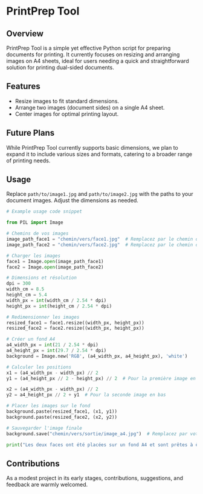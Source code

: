 # PrintPrep Tool

## Overview
PrintPrep Tool is a simple yet effective Python script for preparing documents for printing. It currently focuses on resizing and arranging images on A4 sheets, ideal for users needing a quick and straightforward solution for printing dual-sided documents.

## Features
- Resize images to fit standard dimensions.
- Arrange two images (document sides) on a single A4 sheet.
- Center images for optimal printing layout.

## Future Plans
While PrintPrep Tool currently supports basic dimensions, we plan to expand it to include various sizes and formats, catering to a broader range of printing needs.

## Usage
Replace `path/to/image1.jpg` and `path/to/image2.jpg` with the paths to your document images. Adjust the dimensions as needed.

```python
# Example usage code snippet

from PIL import Image

# Chemins de vos images
image_path_face1 = "chemin/vers/face1.jpg"  # Remplacez par le chemin de la première face
image_path_face2 = "chemin/vers/face2.jpg"  # Remplacez par le chemin de la seconde face

# Charger les images
face1 = Image.open(image_path_face1)
face2 = Image.open(image_path_face2)

# Dimensions et résolution
dpi = 300
width_cm = 8.5
height_cm = 5.4
width_px = int(width_cm / 2.54 * dpi)
height_px = int(height_cm / 2.54 * dpi)

# Redimensionner les images
resized_face1 = face1.resize((width_px, height_px))
resized_face2 = face2.resize((width_px, height_px))

# Créer un fond A4
a4_width_px = int(21 / 2.54 * dpi)
a4_height_px = int(29.7 / 2.54 * dpi)
background = Image.new('RGB', (a4_width_px, a4_height_px), 'white')

# Calculer les positions
x1 = (a4_width_px - width_px) // 2
y1 = (a4_height_px // 2 - height_px) // 2  # Pour la première image en haut

x2 = (a4_width_px - width_px) // 2
y2 = a4_height_px // 2 + y1  # Pour la seconde image en bas

# Placer les images sur le fond
background.paste(resized_face1, (x1, y1))
background.paste(resized_face2, (x2, y2))

# Sauvegarder l'image finale
background.save("chemin/vers/sortie/image_a4.jpg")  # Remplacez par votre chemin de sortie

print("Les deux faces ont été placées sur un fond A4 et sont prêtes à être imprimées.")


```

## Contributions
As a modest project in its early stages, contributions, suggestions, and feedback are warmly welcomed.

